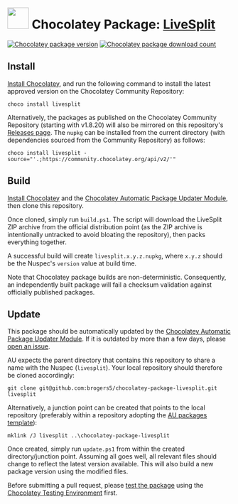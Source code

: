 ﻿# <img src="https://cdn.jsdelivr.net/gh/brogers5/chocolatey-package-livesplit@438486d57a08edc15012d6151f9da3be01263112/livesplit.png" width="48" height="48"/> Chocolatey Package: [LiveSplit](https://community.chocolatey.org/packages/livesplit)
[![Chocolatey package version](https://img.shields.io/chocolatey/v/livesplit.svg)](https://community.chocolatey.org/packages/livesplit)
[![Chocolatey package download count](https://img.shields.io/chocolatey/dt/livesplit.svg)](https://community.chocolatey.org/packages/livesplit)

## Install
[Install Chocolatey](https://chocolatey.org/install), and run the following command to install the latest approved version on the Chocolatey Community Repository:
```shell
choco install livesplit
```

Alternatively, the packages as published on the Chocolatey Community Repository (starting with v1.8.20) will also be mirrored on this repository's [Releases page](https://github.com/brogers5/chocolatey-package-livesplit/releases). The `nupkg` can be installed from the current directory (with dependencies sourced from the Community Repository) as follows:

```shell
choco install livesplit -source="'.;https://community.chocolatey.org/api/v2/'"
```

## Build
[Install Chocolatey](https://chocolatey.org/install) and the [Chocolatey Automatic Package Updater Module](https://github.com/majkinetor/au), then clone this repository.

Once cloned, simply run `build.ps1`. The script will download the LiveSplit ZIP archive from the official distribution point (as the ZIP archive is intentionally untracked to avoid bloating the repository), then packs everything together.

A successful build will create `livesplit.x.y.z.nupkg`, where `x.y.z` should be the Nuspec's `version` value at build time.

Note that Chocolatey package builds are non-deterministic. Consequently, an independently built package will fail a checksum validation against officially published packages.

## Update
This package should be automatically updated by the [Chocolatey Automatic Package Updater Module](https://github.com/majkinetor/au). If it is outdated by more than a few days, please [open an issue](https://github.com/brogers5/chocolatey-package-livesplit/issues).

AU expects the parent directory that contains this repository to share a name with the Nuspec (`livesplit`). Your local repository should therefore be cloned accordingly:
```shell
git clone git@github.com:brogers5/chocolatey-package-livesplit.git livesplit
```

Alternatively, a junction point can be created that points to the local repository (preferably within a repository adopting the [AU packages template](https://github.com/majkinetor/au-packages-template)):
```shell
mklink /J livesplit ..\chocolatey-package-livesplit
```

Once created, simply run `update.ps1` from within the created directory/junction point. Assuming all goes well, all relevant files should change to reflect the latest version available. This will also build a new package version using the modified files.

Before submitting a pull request, please [test the package](https://docs.chocolatey.org/en-us/community-repository/moderation/package-verifier#steps-for-each-package) using the [Chocolatey Testing Environment](https://github.com/chocolatey-community/chocolatey-test-environment) first.
